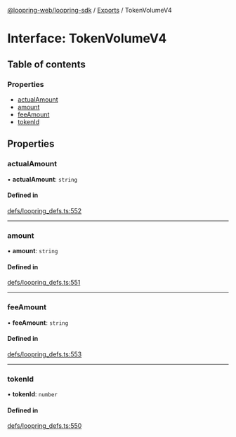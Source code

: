 [@loopring-web/loopring-sdk](../README.md) / [Exports](../modules.md) / TokenVolumeV4

# Interface: TokenVolumeV4

## Table of contents

### Properties

- [actualAmount](TokenVolumeV4.md#actualamount)
- [amount](TokenVolumeV4.md#amount)
- [feeAmount](TokenVolumeV4.md#feeamount)
- [tokenId](TokenVolumeV4.md#tokenid)

## Properties

### actualAmount

• **actualAmount**: `string`

#### Defined in

[defs/loopring_defs.ts:552](https://github.com/Loopring/loopring_sdk/blob/fd60be9/src/defs/loopring_defs.ts#L552)

___

### amount

• **amount**: `string`

#### Defined in

[defs/loopring_defs.ts:551](https://github.com/Loopring/loopring_sdk/blob/fd60be9/src/defs/loopring_defs.ts#L551)

___

### feeAmount

• **feeAmount**: `string`

#### Defined in

[defs/loopring_defs.ts:553](https://github.com/Loopring/loopring_sdk/blob/fd60be9/src/defs/loopring_defs.ts#L553)

___

### tokenId

• **tokenId**: `number`

#### Defined in

[defs/loopring_defs.ts:550](https://github.com/Loopring/loopring_sdk/blob/fd60be9/src/defs/loopring_defs.ts#L550)
